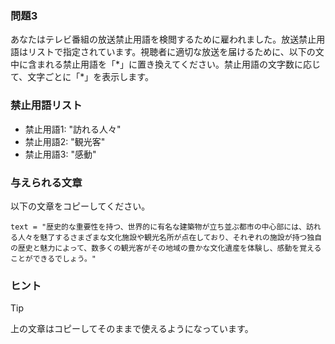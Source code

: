 ### 問題3
あなたはテレビ番組の放送禁止用語を検閲するために雇われました。放送禁止用語はリストで指定されています。視聴者に適切な放送を届けるために、以下の文中に含まれる禁止用語を「\*」に置き換えてください。禁止用語の文字数に応じて、文字ごとに「\*」を表示します。

### 禁止用語リスト
+ 禁止用語1: "訪れる人々"
+ 禁止用語2: "観光客"
+ 禁止用語3: "感動"

### 与えられる文章
以下の文章をコピーしてください。
```
text = "歴史的な重要性を持つ、世界的に有名な建築物が立ち並ぶ都市の中心部には、訪れる人々を魅了するさまざまな文化施設や観光名所が点在しており、それぞれの施設が持つ独自の歴史と魅力によって、数多くの観光客がその地域の豊かな文化遺産を体験し、感動を覚えることができるでしょう。"
```

### ヒント
> [!TIP]
> 上の文章はコピーしてそのままで使えるようになっています。